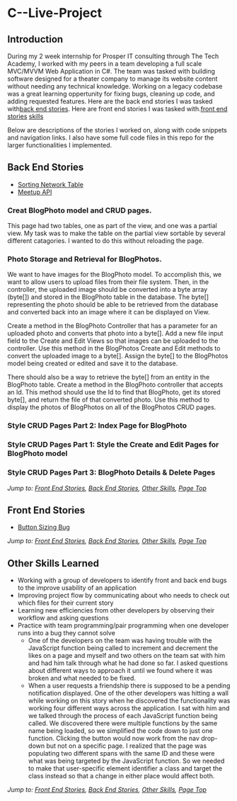 # C--Live-Project

## Introduction
During my 2 week internship for Prosper IT consulting through The Tech Academy, I worked with my peers in a team developing a full scale MVC/MVVM Web Application in C#.  The team was tasked with building software designed for a theater company to manage its website content without needing any technical knowledge. Working on a legacy codebase was a great learning oppertunity for fixing bugs, cleaning up code, and adding requested features.  Here are the back end stories I was tasked with[back end stories](#back-end-stories).  Here are front end stories I was tasked with.[front end stories](#front-end-stories)  [skills](#other-skills-learned) 
  
Below are descriptions of the stories I worked on, along with code snippets and navigation links. I also have some full code files in this repo for the larger functionalities I implemented.


## Back End Stories
* [Sorting Network Table](#sorting-network-table)
* [Meetup API](#meetup-api)



### Creat BlogPhoto model and CRUD pages.
This page had two tables, one as part of the view, and one was a partial view. My task was to make the table on the partial view sortable by several different catagories. I wanted to do this without reloading the page. 
    
 
### Photo Storage and Retrieval for BlogPhotos.  
We want to have images for the BlogPhoto model.  To accomplish this, we want to allow users to upload files from their file system.  Then, in the controller, the uploaded image should be converted into a byte array (byte[]) and stored in the BlogPhoto table in the database.  The byte[] representing the photo should be able to be retrieved from the database and converted back into an image where it can be displayed on View.

Create a method in the BlogPhoto Controller that has a parameter for an uploaded photo and converts that photo into a byte[].  Add a new file input field to the Create and Edit Views so that images can be uploaded to the controller.  Use this method in the BlogPhotos Create and Edit methods to convert the uploaded image to a byte[].  Assign the byte[] to the BlogPhotos model being created or edited and save it to the database.

There should also be a way to retrieve the byte[] from an entity in the BlogPhoto table.  Create a method in the BlogPhoto controller that accepts an Id.  This method should use the Id to find that BlogPhoto, get its stored byte[], and return the file of that converted photo.  Use this method to display the photos of BlogPhotos on all of the BlogPhotos CRUD pages.


### Style CRUD Pages Part 2: Index Page for BlogPhoto

### Style CRUD Pages Part 1: Style the Create and Edit Pages for BlogPhoto model

### Style CRUD Pages Part 3: BlogPhoto Details & Delete Pages

*Jump to: [Front End Stories](#front-end-stories), [Back End Stories](#back-end-stories), [Other Skills](#other-skills-learned), [Page Top](#live-project)*


## Front End Stories
* [Button Sizing Bug](#button-sizing-bug)

 



*Jump to: [Front End Stories](#front-end-stories), [Back End Stories](#back-end-stories), [Other Skills](#other-skills-learned), [Page Top](#live-project)*

## Other Skills Learned
* Working with a group of developers to identify front and back end bugs to the improve usability of an application
* Improving project flow by communicating about who needs to check out which files for their current story
* Learning new efficiencies from other developers by observing their workflow and asking questions  
* Practice with team programming/pair programming when one developer runs into a bug they cannot solve
    * One of the developers on the team was having trouble with the JavaScript function being called to increment and decrement the likes on a page and myself and two others on the team sat with him and had him talk through what he had done so far. I asked questions about different ways to approach it until we found where it was broken and what needed to be fixed.
    * When a user requests a friendship there is supposed to be a pending notification displayed. One of the other developers was hitting a wall while working on this story when he discovered the functionality was working four different ways across the application. I sat with him and we talked through the process of each JavaScript function being called. We discovered there were multiple functions by the same name being loaded, so we simplified the code down to just one function. Clicking the button would now work from the nav drop-down but not on a specific page. I realized that the page was populating two different spans with the same ID and these were what was being targeted by the JavaScript function. So we needed to make that user-specific element identifier a class and target the class instead so that a change in either place would affect both.
  
*Jump to: [Front End Stories](#front-end-stories), [Back End Stories](#back-end-stories), [Other Skills](#other-skills-learned), [Page Top](#live-project)*
